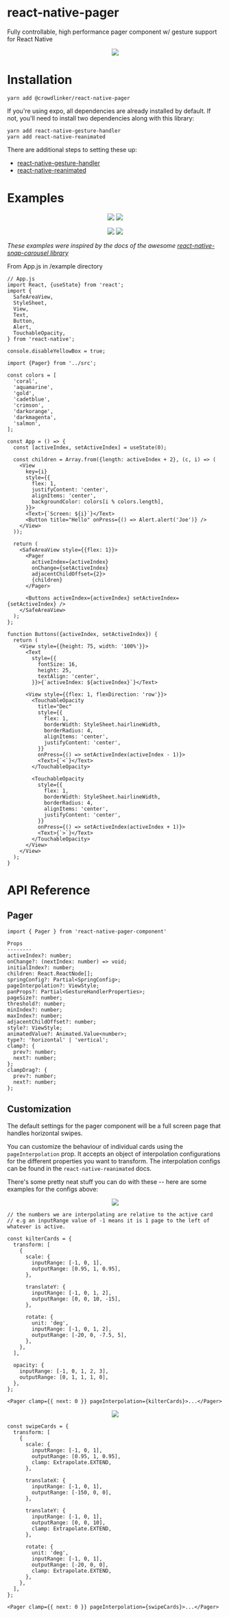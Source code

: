 # react-native-pager

Fully controllable, high performance pager component w/ gesture support for React Native

<p align="center">
  <img src="docs/assets/inline-cards.gif" />
</p>

# Installation

`yarn add @crowdlinker/react-native-pager`

If you're using expo, all dependencies are already installed by default. If not, you'll need to install two dependencies along with this library:

```
yarn add react-native-gesture-handler
yarn add react-native-reanimated
```

There are additional steps to setting these up:

- [react-native-gesture-handler](https://kmagiera.github.io/react-native-gesture-handler/docs/getting-started.html)
- [react-native-reanimated](https://github.com/kmagiera/react-native-reanimated#installation)

# Examples

<p align="center">
  <img src="docs/assets/kilter-cards.gif" />
  <img src="docs/assets/swipe-cards.gif" />
</p>

<p align="center">
  <img src="docs/assets/stacked-cards.gif" />
  <img src="docs/assets/inline-cards.gif" />
</p>

_These examples were inspired by the docs of the awesome [react-native-snap-carousel library](https://github.com/archriss/react-native-snap-carousel)_

From App.js in /example directory

```
// App.js
import React, {useState} from 'react';
import {
  SafeAreaView,
  StyleSheet,
  View,
  Text,
  Button,
  Alert,
  TouchableOpacity,
} from 'react-native';

console.disableYellowBox = true;

import {Pager} from '../src';

const colors = [
  'coral',
  'aquamarine',
  'gold',
  'cadetblue',
  'crimson',
  'darkorange',
  'darkmagenta',
  'salmon',
];

const App = () => {
  const [activeIndex, setActiveIndex] = useState(0);

  const children = Array.from({length: activeIndex + 2}, (c, i) => (
    <View
      key={i}
      style={{
        flex: 1,
        justifyContent: 'center',
        alignItems: 'center',
        backgroundColor: colors[i % colors.length],
      }}>
      <Text>{`Screen: ${i}`}</Text>
      <Button title="Hello" onPress={() => Alert.alert('Joe')} />
    </View>
  ));

  return (
    <SafeAreaView style={{flex: 1}}>
      <Pager
        activeIndex={activeIndex}
        onChange={setActiveIndex}
        adjacentChildOffset={2}>
        {children}
      </Pager>

      <Buttons activeIndex={activeIndex} setActiveIndex={setActiveIndex} />
    </SafeAreaView>
  );
};

function Buttons({activeIndex, setActiveIndex}) {
  return (
    <View style={{height: 75, width: '100%'}}>
      <Text
        style={{
          fontSize: 16,
          height: 25,
          textAlign: 'center',
        }}>{`activeIndex: ${activeIndex}`}</Text>

      <View style={{flex: 1, flexDirection: 'row'}}>
        <TouchableOpacity
          title="Dec"
          style={{
            flex: 1,
            borderWidth: StyleSheet.hairlineWidth,
            borderRadius: 4,
            alignItems: 'center',
            justifyContent: 'center',
          }}
          onPress={() => setActiveIndex(activeIndex - 1)}>
          <Text>{`<`}</Text>
        </TouchableOpacity>

        <TouchableOpacity
          style={{
            flex: 1,
            borderWidth: StyleSheet.hairlineWidth,
            borderRadius: 4,
            alignItems: 'center',
            justifyContent: 'center',
          }}
          onPress={() => setActiveIndex(activeIndex + 1)}>
          <Text>{`>`}</Text>
        </TouchableOpacity>
      </View>
    </View>
  );
}
```

# API Reference

## Pager

```
import { Pager } from 'react-native-pager-component'

Props
--------
activeIndex?: number;
onChange?: (nextIndex: number) => void;
initialIndex?: number;
children: React.ReactNode[];
springConfig?: Partial<SpringConfig>;
pageInterpolation?: ViewStyle;
panProps?: Partial<GestureHandlerProperties>;
pageSize?: number;
threshold?: number;
minIndex?: number;
maxIndex?: number;
adjacentChildOffset?: number;
style?: ViewStyle;
animatedValue?: Animated.Value<number>;
type?: 'horizontal' | 'vertical';
clamp?: {
  prev?: number;
  next?: number;
};
clampDrag?: {
  prev?: number;
  next?: number;
};
```

## Customization

The default settings for the pager component will be a full screen page that handles horizontal swipes.

You can customize the behaviour of individual cards using the `pageInterpolation` prop. It accepts an object of interpolation configurations for the different properties you want to transform. The interpolation configs can be found in the `react-native-reanimated` docs.

There's some pretty neat stuff you can do with these -- here are some examples for the configs above:

<p align="center">
  <img src="docs/assets/kilter-cards.gif" />
</p>

```
// the numbers we are interpolating are relative to the active card
// e.g an inputRange value of -1 means it is 1 page to the left of whatever is active.

const kilterCards = {
  transform: [
    {
      scale: {
        inputRange: [-1, 0, 1],
        outputRange: [0.95, 1, 0.95],
      },

      translateY: {
        inputRange: [-1, 0, 1, 2],
        outputRange: [0, 0, 10, -15],
      },

      rotate: {
        unit: 'deg',
        inputRange: [-1, 0, 1, 2],
        outputRange: [-20, 0, -7.5, 5],
      },
    },
  ],

  opacity: {
    inputRange: [-1, 0, 1, 2, 3],
    outputRange: [0, 1, 1, 1, 0],
  },
};

<Pager clamp={{ next: 0 }} pageInterpolation={kilterCards}>...</Pager>
```

<p align="center">
  <img src="docs/assets/swipe-cards.gif" />
</p>

```
const swipeCards = {
  transform: [
    {
      scale: {
        inputRange: [-1, 0, 1],
        outputRange: [0.95, 1, 0.95],
        clamp: Extrapolate.EXTEND,
      },

      translateX: {
        inputRange: [-1, 0, 1],
        outputRange: [-150, 0, 0],
      },

      translateY: {
        inputRange: [-1, 0, 1],
        outputRange: [0, 0, 10],
        clamp: Extrapolate.EXTEND,
      },

      rotate: {
        unit: 'deg',
        inputRange: [-1, 0, 1],
        outputRange: [-20, 0, 0],
        clamp: Extrapolate.EXTEND,
      },
    },
  ],
};

<Pager clamp={{ next: 0 }} pageInterpolation={swipeCards}>...</Pager>
```
